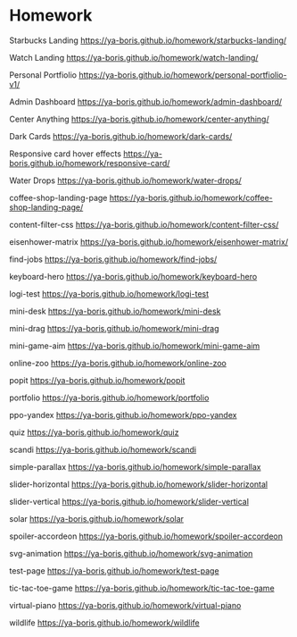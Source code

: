 # Homework

Starbucks Landing
https://ya-boris.github.io/homework/starbucks-landing/

Watch Landing
https://ya-boris.github.io/homework/watch-landing/

Personal Portfiolio
https://ya-boris.github.io/homework/personal-portfiolio-v1/

Admin Dashboard
https://ya-boris.github.io/homework/admin-dashboard/

Center Anything
https://ya-boris.github.io/homework/center-anything/

Dark Cards
https://ya-boris.github.io/homework/dark-cards/

Responsive card hover effects
https://ya-boris.github.io/homework/responsive-card/

Water Drops
https://ya-boris.github.io/homework/water-drops/

coffee-shop-landing-page
https://ya-boris.github.io/homework/coffee-shop-landing-page/

content-filter-css
https://ya-boris.github.io/homework/content-filter-css/

eisenhower-matrix
https://ya-boris.github.io/homework/eisenhower-matrix/

find-jobs
https://ya-boris.github.io/homework/find-jobs/

keyboard-hero
https://ya-boris.github.io/homework/keyboard-hero

logi-test
https://ya-boris.github.io/homework/logi-test

mini-desk
https://ya-boris.github.io/homework/mini-desk

mini-drag
https://ya-boris.github.io/homework/mini-drag

mini-game-aim
https://ya-boris.github.io/homework/mini-game-aim

online-zoo
https://ya-boris.github.io/homework/online-zoo

popit
https://ya-boris.github.io/homework/popit

portfolio
https://ya-boris.github.io/homework/portfolio

ppo-yandex
https://ya-boris.github.io/homework/ppo-yandex

quiz
https://ya-boris.github.io/homework/quiz

scandi
https://ya-boris.github.io/homework/scandi

simple-parallax
https://ya-boris.github.io/homework/simple-parallax

slider-horizontal
https://ya-boris.github.io/homework/slider-horizontal

slider-vertical
https://ya-boris.github.io/homework/slider-vertical

solar
https://ya-boris.github.io/homework/solar

spoiler-accordeon
https://ya-boris.github.io/homework/spoiler-accordeon

svg-animation
https://ya-boris.github.io/homework/svg-animation

test-page
https://ya-boris.github.io/homework/test-page

tic-tac-toe-game
https://ya-boris.github.io/homework/tic-tac-toe-game

virtual-piano
https://ya-boris.github.io/homework/virtual-piano

wildlife
https://ya-boris.github.io/homework/wildlife
